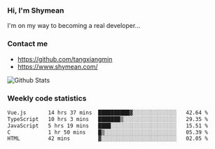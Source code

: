 ### Hi, I'm Shymean

I'm on my way to becoming a real developer...

### Contact me

- <https://github.com/tangxiangmin>
- <https://www.shymean.com/>

![Github Stats](https://github-readme-stats.vercel.app/api?username=tangxiangmin&show_icons=true&theme=dark)


###  Weekly code statistics

<!--START_SECTION:waka-->

```txt
Vue.js       14 hrs 37 mins  ██████████▓░░░░░░░░░░░░░░   42.64 %
TypeScript   10 hrs 3 mins   ███████▒░░░░░░░░░░░░░░░░░   29.35 %
JavaScript   5 hrs 19 mins   ████░░░░░░░░░░░░░░░░░░░░░   15.51 %
C            1 hr 50 mins    █▒░░░░░░░░░░░░░░░░░░░░░░░   05.39 %
HTML         42 mins         ▓░░░░░░░░░░░░░░░░░░░░░░░░   02.05 %
```

<!--END_SECTION:waka-->